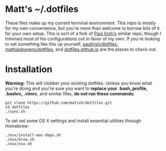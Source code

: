 Matt's ~/.dotfiles
==================

These files make up my current terminal environment. This repo is mostly for my own convenience, but you're more than welcome to borrow bits of it for your own setup. This is sort of a fork of [Paul Irish's](https://github.com/paulirish/dotfiles) similar repo, though I trimmed most of his configurations out in favor of my own. If you're looking to set something like this up yourself, [paulirish/dotfiles](https://github.com/paulirish/dotfiles), [mathiasbynens/dotfiles](https://github.com/mathiasbynens/dotfiles/), and [dotfiles.github.io](http://dotfiles.github.io/) are the places to check out.

# Installation

**Warning:** This will clobber your existing dotfiles. Unless you know what you're doing and you're sure you want to **replace your .bash_profile, .bashrc, .vimrc**, and similar files, **do not run these commands.**

    git clone https://github.com/mattvh/dotfiles.git
    cd dotfiles
    ./sync.sh
    
To set set some OS X settings and install essential utilities through Homebrew:

    ./osx/install-mac-deps.sh
    ./osx/brew.sh
    ./osx/osx.sh
